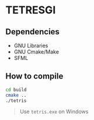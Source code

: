 # TETRESGI

## Dependencies
- GNU Libraries
- GNU Cmake/Make
- SFML


## How to compile
  ```sh
  cd build
  cmake ..
  ./tetris
  ```
> Use `tetris.exe` on Windows
